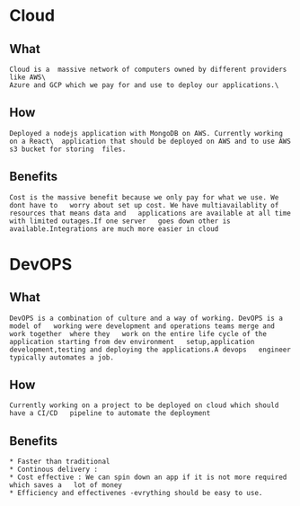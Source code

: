 # Cloud 

## What
    Cloud is a  massive network of computers owned by different providers like AWS\
    Azure and GCP which we pay for and use to deploy our applications.\
## How
    Deployed a nodejs application with MongoDB on AWS. Currently working on a React\  application that should be deployed on AWS and to use AWS s3 bucket for storing  files.
## Benefits
    Cost is the massive benefit because we only pay for what we use. We dont have to   worry about set up cost. We have multiavailablity of resources that means data and   applications are available at all time with limited outages.If one server   goes down other is available.Integrations are much more easier in cloud  

# DevOPS

## What
    DevOPS is a combination of culture and a way of working. DevOPS is a model of   working were development and operations teams merge and work together  where they   work on the entire life cycle of the application starting from dev environment   setup,application development,testing and deploying the applications.A devops   engineer typically automates a job.  

## How
    Currently working on a project to be deployed on cloud which should have a CI/CD   pipeline to automate the deployment  
## Benefits
    * Faster than traditional   
    * Continous delivery :   
    * Cost effective : We can spin down an app if it is not more required which saves a   lot of money  
    * Efficiency and effectivenes -evrything should be easy to use.  


